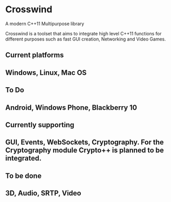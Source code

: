 # Crosswind
A modern C++11 Multipurpose library

Crosswind is a toolset that aims to integrate high level C++11 functions for different purposes such as fast GUI creation, Networking and Video Games.

<h2> Current platforms <h2>

Windows, Linux, Mac OS


<h2> To Do <h2>

Android, Windows Phone, Blackberry 10

<h2> Currently supporting <h2>

GUI, Events, WebSockets, Cryptography.
For the Cryptography module Crypto++ is planned to be integrated.

<h2> To be done <h2>

3D, Audio, SRTP, Video
